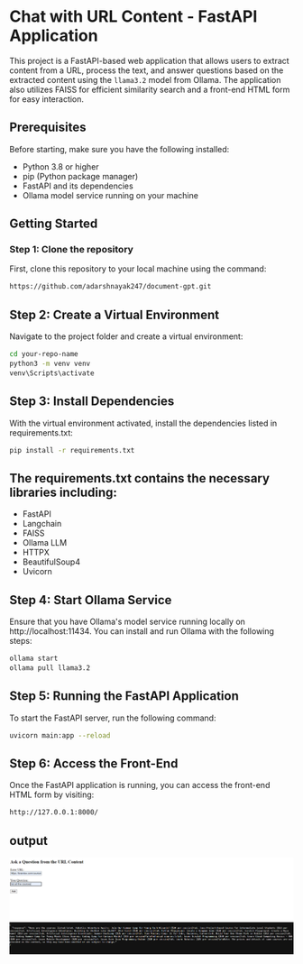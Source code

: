 # Chat with URL Content - FastAPI Application

This project is a FastAPI-based web application that allows users to extract content from a URL, process the text, and answer questions based on the extracted content using the `llama3.2` model from Ollama. The application also utilizes FAISS for efficient similarity search and a front-end HTML form for easy interaction.

## Prerequisites

Before starting, make sure you have the following installed:
- Python 3.8 or higher
- pip (Python package manager)
- FastAPI and its dependencies
- Ollama model service running on your machine

## Getting Started

### Step 1: Clone the repository

First, clone this repository to your local machine using the command:

```bash
https://github.com/adarshnayak247/document-gpt.git
```

## Step 2: Create a Virtual Environment
Navigate to the project folder and create a virtual environment:
```bash
cd your-repo-name
python3 -m venv venv
venv\Scripts\activate
```

## Step 3: Install Dependencies
With the virtual environment activated, install the dependencies listed in requirements.txt:

```bash
pip install -r requirements.txt
```
## The requirements.txt contains the necessary libraries including:

- FastAPI
- Langchain
- FAISS
- Ollama LLM
- HTTPX
- BeautifulSoup4
- Uvicorn

## Step 4: Start Ollama Service
Ensure that you have Ollama's model service running locally on http://localhost:11434. You can install and run Ollama with the following steps:
```bash
ollama start
ollama pull llama3.2

```

## Step 5: Running the FastAPI Application
To start the FastAPI server, run the following command:
```bash
uvicorn main:app --reload

```


## Step 6: Access the Front-End
Once the FastAPI application is running, you can access the front-end HTML form by visiting:
``` bash
http://127.0.0.1:8000/
```

## output 
![Screenshot Description](https://github.com/adarshnayak247/document-gpt/blob/main/Screenshot%202024-10-22%20134635.png)
![Screenshot Description](https://github.com/adarshnayak247/document-gpt/blob/main/Screenshot%202024-10-22%20073348.png)

